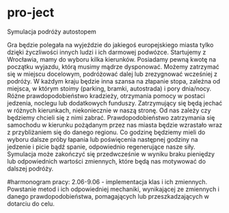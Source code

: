 # pro-ject
Symulacja podróży autostopem

Gra będzie polegała na wyjeździe do jakiegoś europejskiego miasta tylko dzięki życzliwości innych ludzi i ich darmowej podwózce.
Startujemy z Wrocławia, mamy do wyboru kilka kierunków. Posiadamy pewną kwotę na początku wyjazdu, którą musimy mądrze dysponować.
Możemy zatrzymać się w miejscu docelowym, podróżować dalej lub zrezygnować wcześniej z podróży. W każdym kraju będzie inna szansa
na złapanie stopa, zależna od miejsca, w którym stoimy (parking, bramki, autostrada) i pory dnia/nocy. Różne prawdopodobieństwo kradzieży, otrzymania pomocy w postaci jedzenia, noclegu lub dodatkowych funduszy. Zatrzymujący się będą jechać w różnych kierunkach, niekoniecznie w naszą stronę. Od nas zależy czy będziemy chcieli się z nimi zabrać. Prawdopodobieństwo zatrzymania się samochodu w kierunku pożądanym przez nas miasta będzie wzrastało wraz z przybliżaniem się do danego regionu. Co godzinę będziemy mieli do wyboru dalsze próby łapania lub poświęcenia następnej godziny na jedzenie i picie bądź spanie, odpowiednio regenerujące nasze siły. Symulacja może zakończyć się przedwcześnie w wyniku braku pieniędzy lub odpowiednich wartości zmiennych, które będą nas motywować do dalszej podróży.

#harmonogram pracy:
2.06-9.06  - implementacja klas i ich zmiennych. Powstanie metod i ich odpowiedniej mechaniki, wynikającej ze zmiennych i danego prawdopodobieństwa, pomagających lub przeszkadzających w dotarciu do celu.
